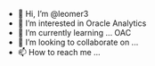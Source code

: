 - 👋 Hi, I’m @leomer3
- 👀 I’m interested in Oracle Analytics
- 🌱 I’m currently learning ... OAC
- 💞️ I’m looking to collaborate on ...
- 📫 How to reach me ...

<!---
leomer3/leomer3 is a ✨ special ✨ repository because its `README.md` (this file) appears on your GitHub profile.
You can click the Preview link to take a look at your changes.
--->
